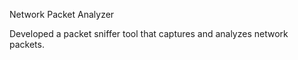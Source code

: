 Network Packet Analyzer

Developed a packet sniffer tool that captures and analyzes network packets.
